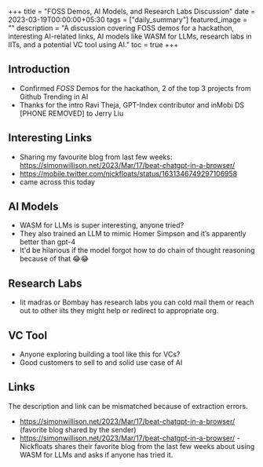 +++
title =  "FOSS Demos, AI Models, and Research Labs Discussion"
date = 2023-03-19T00:00:00+05:30
tags = ["daily_summary"]
featured_image = ""
description = "A discussion covering FOSS demos for a hackathon, interesting AI-related links, AI models like WASM for LLMs, research labs in IITs, and a potential VC tool using AI."
toc = true
+++

## Introduction
- Confirmed *FOSS* Demos for the hackathon, 2 of the top 3 projects from Github Trending in AI
- Thanks for the intro Ravi Theja, GPT-Index contributor and inMobi DS [PHONE REMOVED]  to Jerry Liu 

## Interesting Links
- Sharing my favourite blog from last few weeks: https://simonwillison.net/2023/Mar/17/beat-chatgpt-in-a-browser/
- https://mobile.twitter.com/nickfloats/status/1631346749297106958 
- came across this today 

## AI Models
- WASM for LLMs is super interesting, anyone tried? 
- They also trained an LLM to mimic Homer Simpson and it’s apparently better than gpt-4
- It'd be hilarious if the model forgot how to do chain of thought reasoning because of that 😂😂 

## Research Labs
- Iit madras or Bombay has research labs you can cold mail them or reach out to other iits they might help or redirect to appropriate org. 

## VC Tool
- Anyone exploring building a tool like this for VCs?  
- Good customers to sell to and solid use case of AI

## Links
The description and link can be mismatched because of extraction errors.

- https://simonwillison.net/2023/Mar/17/beat-chatgpt-in-a-browser/ (favorite blog shared by the sender)
- https://simonwillison.net/2023/Mar/17/beat-chatgpt-in-a-browser/ - Nickfloats shares their favorite blog from the last few weeks about using WASM for LLMs and asks if anyone has tried it.